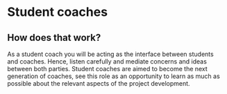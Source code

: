 # Student coaches

## **How does that work?**

As a student coach you will be acting as the interface between students and coaches. Hence, listen carefully and mediate concerns and ideas between both parties. Student coaches are aimed to become the next generation of coaches, see this role as an opportunity to learn as much as possible about the relevant aspects of the project development.





